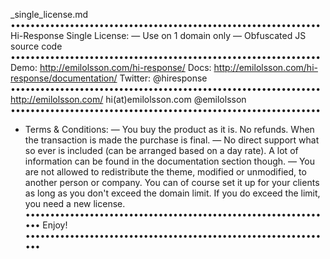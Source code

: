 _single_license.md
•••••••••••••••••••••••••••••••••••••••••••••••••••••••••••••••
Hi-Response Single License:
— Use on 1 domain only
— Obfuscated JS source code
•••••••••••••••••••••••••••••••••••••••••••••••••••••••••••••••
Demo: http://emilolsson.com/hi-response/
Docs: http://emilolsson.com/hi-response/documentation/
Twitter: @hiresponse
•••••••••••••••••••••••••••••••••••••••••••••••••••••••••••••••
http://emilolsson.com/
hi(at)emilolsson.com
@emilolsson
•••••••••••••••••••••••••••••••••••••••••••••••••••••••••••••••
* Terms & Conditions: 
— You buy the product as it is. No refunds. When the transaction is made the purchase is final.
— No direct support what so ever is included (can be arranged based on a day rate). A lot of information can be found in the documentation section though.
— You are not allowed to redistribute the theme, modified or unmodified, to another person or company. You can of course set it up for your clients as long as you don't exceed the domain limit. If you do exceed the limit, you need a new license.
•••••••••••••••••••••••••••••••••••••••••••••••••••••••••••••••
Enjoy!
•••••••••••••••••••••••••••••••••••••••••••••••••••••••••••••••